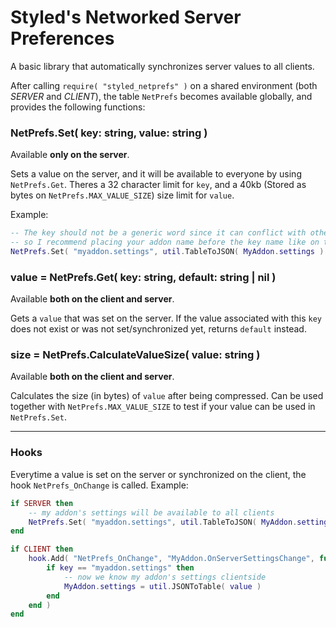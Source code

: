 # Styled's Networked Server Preferences 

A basic library that automatically synchronizes server values to all clients.

After calling `require( "styled_netprefs" )` on a shared environment (both *SERVER* and *CLIENT*), the table `NetPrefs` becomes available globally, and provides the following functions:

### NetPrefs.Set( key: string, value: string )

Available **only on the server**.

Sets a value on the server, and it will be available to everyone by using `NetPrefs.Get`. Theres a 32 character limit for `key`, and a 40kb (Stored as bytes on `NetPrefs.MAX_VALUE_SIZE`) size limit for `value`.

Example:

```lua
-- The key should not be a generic word since it can conflict with other addons,
-- so I recommend placing your addon name before the key name like on this example.
NetPrefs.Set( "myaddon.settings", util.TableToJSON( MyAddon.settings ) )
```

### value = NetPrefs.Get( key: string, default: string | nil )

Available **both on the client and server**.

Gets a `value` that was set on the server. If the value associated with this `key` does not exist or was not set/synchronized yet, returns `default` instead.

### size = NetPrefs.CalculateValueSize( value: string )

Available **both on the client and server**.

Calculates the size (in bytes) of `value` after being compressed. Can be used together with `NetPrefs.MAX_VALUE_SIZE` to test if your value can be used in `NetPrefs.Set`.

---

### Hooks

Everytime a value is set on the server or synchronized on the client, the hook `NetPrefs_OnChange` is called. Example:

```lua
if SERVER then
    -- my addon's settings will be available to all clients
    NetPrefs.Set( "myaddon.settings", util.TableToJSON( MyAddon.settings ) )
end

if CLIENT then
    hook.Add( "NetPrefs_OnChange", "MyAddon.OnServerSettingsChange", function( key, value )
        if key == "myaddon.settings" then
            -- now we know my addon's settings clientside
            MyAddon.settings = util.JSONToTable( value )
        end
    end )
end
```
